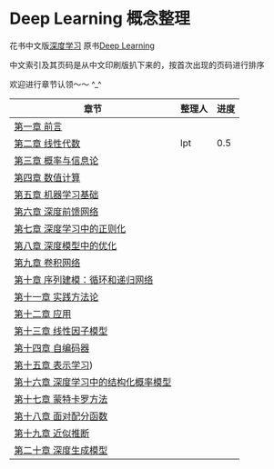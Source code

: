 # Deep Learning 概念整理
花书中文版[深度学习](https://github.com/exacity/deeplearningbook-chinese)
原书[Deep Learning](http://www.deeplearningbook.org/)

中文索引及其页码是从中文印刷版扒下来的，按首次出现的页码进行排序

欢迎进行章节认领～～ ^_^

| 章节 | 整理人 | 进度 | 
| ------------ | ------------ | ------------ |
| [第一章 前言](ch01.md) | ||
| [第二章 线性代数](ch02.md) | lpt | 0.5 |
| [第三章 概率与信息论](ch03.md)|||
| [第四章 数值计算](ch04.md)|||
| [第五章 机器学习基础](ch05.md)|||
| [第六章 深度前馈网络](ch06.md)| |  |
| [第七章 深度学习中的正则化](ch07.md)|||
| [第八章 深度模型中的优化](ch08.md)|| |
| [第九章 卷积网络](ch09.md)|||
| [第十章 序列建模：循环和递归网络](ch10.md)|||
| [第十一章 实践方法论](ch11.md) |  |  |
| [第十二章 应用](ch12.md)|| |
| [第十三章 线性因子模型](ch13.md)|| |
| [第十四章 自编码器](ch14.md)|||
| [第十五章 表示学习](ch15.md))|| |
| [第十六章 深度学习中的结构化概率模型](ch16.md)| | |
| [第十七章 蒙特卡罗方法](ch17.md)||  |
| [第十八章 面对配分函数](ch18.md)|||
| [第十九章 近似推断](ch19.md)|| |
| [第二十章 深度生成模型](ch20.md) | | |
